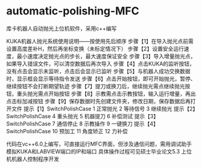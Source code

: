 # automatic-polishing-MFC
库卡机器人自动抛光上位机软件，采用c++编写


KUKA机器人抛光系统使用说明——按使用先后顺序
步骤【1】在导入抛光点前需设置高度差补H，然后再坐标变换（未标定情况下）
步骤【2】设置安全运行速度，最小速度决定抛光点的步长，最大速度保证安全
步骤【3】导入增量抛光点，如果导入错误文件，可以清空数据后再次导入
步骤【4】点击KUKA的监听按钮，没有点击会显示未监听，点击后会显示已监听
步骤【5】与机器人成功交换数据时，显示框会显示等待指令发送
步骤【6】点击开始按钮，即可开始抛光，暂停、继续按钮不会打断期望轨迹
步骤【7】提刀或换刀后，继续抛光需点继续抛光按钮，重头抛光需点开始按钮
步骤【8】示教需点击示教按钮，输入运行增量，再出点击标加减按钮
步骤【9】保存数据时先创建文件夹，修改日期，保存数据后再打开文件
提示【1】SwitchPolishCase 1 正常抛光 2 等待信号 3 继续抛光
提示【2】SwitchPolishCase 4 重头抛光 5 机器提刀 6 补偿测试
提示【3】SwitchPolishCase 7 通信停止 8 示教操作 9 一键换刀
提示【4】SwitchPolishCase 10 预加工 11 角度矫正 12 力补偿

代码在vc++6.0上编写，可直接运行MFC界面，但涉及通信问题，需用调试助手模拟KUKA和LABVIEW端口的IP和端口
具体操作过程可见硕士毕业论文5.3 上位机机器人控制程序开发
